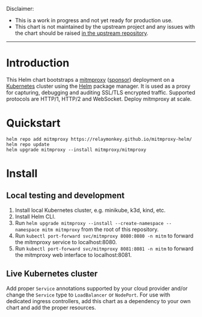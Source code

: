 Disclaimer:
* This is a work in progress and not yet ready for production use.
* This chart is not maintained by the upstream project and any issues with the chart should be raised [in the upstream repository](https://github.com/mitmproxy/mitmproxy/issues).

---

# Introduction

This Helm chart bootstraps a [mitmproxy](https://mitmproxy.org/) ([sponsor](https://github.com/sponsors/mhils)) deployment on a [Kubernetes](http://kubernetes.io) cluster using the [Helm](https://helm.sh) package manager. It is used as a proxy for capturing, debugging and auditing SSL/TLS encrypted traffic. Supported protocols are HTTP/1, HTTP/2 and WebSocket. Deploy mitmproxy at scale.

# Quickstart

```console
helm repo add mitmproxy https://relaymonkey.github.io/mitmproxy-helm/
helm repo update
helm upgrade mitmproxy --install mitmproxy/mitmproxy
```

# Install

## Local testing and development

1. Install local Kubernetes cluster, e.g. minikube, k3d, kind, etc.
2. Install Helm CLI.
3. Run `helm upgrade mitmproxy --install --create-namespace --namespace mitm mitmproxy` from the root of this repository.
4. Run `kubectl port-forward svc/mitmproxy 8080:8080 -n mitm` to forward the mitmproxy service to localhost:8080.
5. Run `kubectl port-forward svc/mitmproxy 8081:8081 -n mitm` to forward the mitmproxy web interface to localhost:8081.

## Live Kubernetes cluster

Add proper `Service` annotations supported by your cloud provider and/or change the `Service` type to `LoadBalancer` or `NodePort`. For use with dedicated ingress controllers, add this chart as a dependency to your own chart and add the proper resources.
